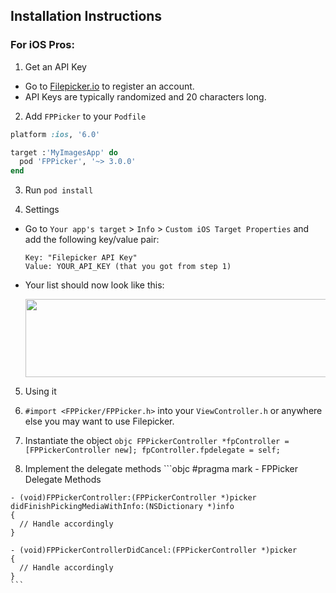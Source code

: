 ## Installation Instructions

### For iOS Pros:

1. Get an API Key
  - Go to [Filepicker.io](www.filepicker.io) to register an account.
  - API Keys are typically randomized and 20 characters long.

2. Add `FPPicker` to your `Podfile`

  ```ruby
  platform :ios, '6.0'

  target :'MyImagesApp' do
    pod 'FPPicker', '~> 3.0.0'
  end
  ```

3. Run `pod install`

4. Settings
  - Go to `Your app's target` > `Info` > `Custom iOS Target Properties` and add the following key/value pair:

    ```
    Key: "Filepicker API Key"
    Value: YOUR_API_KEY (that you got from step 1)
    ```

  - Your list should now look like this:

    <img src="https://github.com/Filepicker/ios/raw/develop/Docs/150.png" width="590" height="125">

5. Using it
  1. `#import <FPPicker/FPPicker.h>` into your `ViewController.h` or anywhere else you may want to use Filepicker.

  2. Instantiate the object
    ```objc
    FPPickerController *fpController = [FPPickerController new];
    fpController.fpdelegate = self;
    ```
  3. Implement the delegate methods
    ```objc
    #pragma mark - FPPicker Delegate Methods

    - (void)FPPickerController:(FPPickerController *)picker didFinishPickingMediaWithInfo:(NSDictionary *)info
    {
      // Handle accordingly
    }

    - (void)FPPickerControllerDidCancel:(FPPickerController *)picker
    {
      // Handle accordingly
    }
    ```
